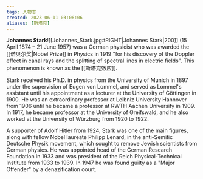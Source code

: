```yaml
---
tags: 人物志
created: 2023-06-11 03:06:06
aliases: [斯塔克]
---
```


**Johannes Stark**![[Johannes_Stark.jpg#RIGHT|Johannes Stark|200]] (15 April 1874 – 21 June 1957) was a German physicist who was awarded the [[诺贝尔奖|Nobel Prize]] in Physics in 1919 "for his discovery of the Doppler effect in canal rays and the splitting of spectral lines in electric fields". This phenomenon is known as the [[斯塔克效应]].

Stark received his Ph.D. in physics from the University of Munich in 1897 under the supervision of Eugen von Lommel, and served as Lommel's assistant until his appointment as a lecturer at the University of Göttingen in 1900. He was an extraordinary professor at Leibniz University Hannover from 1906 until he became a professor at RWTH Aachen University in 1909. In 1917, he became professor at the University of Greifswald, and he also worked at the University of Würzburg from 1920 to 1922.

A supporter of Adolf Hitler from 1924, Stark was one of the main figures, along with fellow Nobel laureate Philipp Lenard, in the anti-Semitic Deutsche Physik movement, which sought to remove Jewish scientists from German physics. He was appointed head of the German Research Foundation in 1933 and was president of the Reich Physical-Technical Institute from 1933 to 1939. In 1947 he was found guilty as a "Major Offender" by a denazification court.